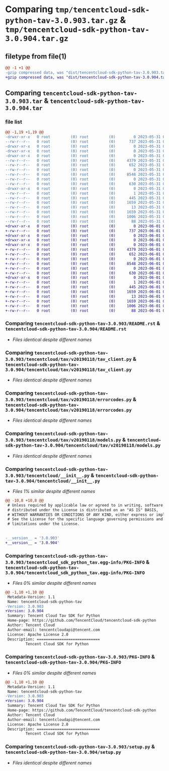 # Comparing `tmp/tencentcloud-sdk-python-tav-3.0.903.tar.gz` & `tmp/tencentcloud-sdk-python-tav-3.0.904.tar.gz`

## filetype from file(1)

```diff
@@ -1 +1 @@
-gzip compressed data, was "dist/tencentcloud-sdk-python-tav-3.0.903.tar", last modified: Wed May 31 02:20:29 2023, max compression
+gzip compressed data, was "dist/tencentcloud-sdk-python-tav-3.0.904.tar", last modified: Thu Jun  1 02:46:16 2023, max compression
```

## Comparing `tencentcloud-sdk-python-tav-3.0.903.tar` & `tencentcloud-sdk-python-tav-3.0.904.tar`

### file list

```diff
@@ -1,19 +1,19 @@
-drwxr-xr-x   0 root         (0) root         (0)        0 2023-05-31 02:20:29.000000 tencentcloud-sdk-python-tav-3.0.903/
--rw-r--r--   0 root         (0) root         (0)      737 2023-05-31 02:20:29.000000 tencentcloud-sdk-python-tav-3.0.903/README.rst
-drwxr-xr-x   0 root         (0) root         (0)        0 2023-05-31 02:20:29.000000 tencentcloud-sdk-python-tav-3.0.903/tencentcloud/
-drwxr-xr-x   0 root         (0) root         (0)        0 2023-05-31 02:20:29.000000 tencentcloud-sdk-python-tav-3.0.903/tencentcloud/tav/
-drwxr-xr-x   0 root         (0) root         (0)        0 2023-05-31 02:20:29.000000 tencentcloud-sdk-python-tav-3.0.903/tencentcloud/tav/v20190118/
--rw-r--r--   0 root         (0) root         (0)     4379 2023-05-31 02:20:29.000000 tencentcloud-sdk-python-tav-3.0.903/tencentcloud/tav/v20190118/tav_client.py
--rw-r--r--   0 root         (0) root         (0)      652 2023-05-31 02:20:29.000000 tencentcloud-sdk-python-tav-3.0.903/tencentcloud/tav/v20190118/errorcodes.py
--rw-r--r--   0 root         (0) root         (0)        0 2023-05-31 02:20:29.000000 tencentcloud-sdk-python-tav-3.0.903/tencentcloud/tav/v20190118/__init__.py
--rw-r--r--   0 root         (0) root         (0)     8548 2023-05-31 02:20:29.000000 tencentcloud-sdk-python-tav-3.0.903/tencentcloud/tav/v20190118/models.py
--rw-r--r--   0 root         (0) root         (0)        0 2023-05-31 02:20:29.000000 tencentcloud-sdk-python-tav-3.0.903/tencentcloud/tav/__init__.py
--rw-r--r--   0 root         (0) root         (0)      630 2023-05-31 02:20:29.000000 tencentcloud-sdk-python-tav-3.0.903/tencentcloud/__init__.py
-drwxr-xr-x   0 root         (0) root         (0)        0 2023-05-31 02:20:29.000000 tencentcloud-sdk-python-tav-3.0.903/tencentcloud_sdk_python_tav.egg-info/
--rw-r--r--   0 root         (0) root         (0)        1 2023-05-31 02:20:29.000000 tencentcloud-sdk-python-tav-3.0.903/tencentcloud_sdk_python_tav.egg-info/dependency_links.txt
--rw-r--r--   0 root         (0) root         (0)      445 2023-05-31 02:20:29.000000 tencentcloud-sdk-python-tav-3.0.903/tencentcloud_sdk_python_tav.egg-info/SOURCES.txt
--rw-r--r--   0 root         (0) root         (0)     1659 2023-05-31 02:20:29.000000 tencentcloud-sdk-python-tav-3.0.903/tencentcloud_sdk_python_tav.egg-info/PKG-INFO
--rw-r--r--   0 root         (0) root         (0)       13 2023-05-31 02:20:29.000000 tencentcloud-sdk-python-tav-3.0.903/tencentcloud_sdk_python_tav.egg-info/top_level.txt
--rw-r--r--   0 root         (0) root         (0)     1659 2023-05-31 02:20:29.000000 tencentcloud-sdk-python-tav-3.0.903/PKG-INFO
--rw-r--r--   0 root         (0) root         (0)     1006 2023-05-31 02:20:29.000000 tencentcloud-sdk-python-tav-3.0.903/setup.py
--rw-r--r--   0 root         (0) root         (0)       88 2023-05-31 02:20:29.000000 tencentcloud-sdk-python-tav-3.0.903/setup.cfg
+drwxr-xr-x   0 root         (0) root         (0)        0 2023-06-01 02:46:16.000000 tencentcloud-sdk-python-tav-3.0.904/
+-rw-r--r--   0 root         (0) root         (0)      737 2023-06-01 02:46:16.000000 tencentcloud-sdk-python-tav-3.0.904/README.rst
+drwxr-xr-x   0 root         (0) root         (0)        0 2023-06-01 02:46:16.000000 tencentcloud-sdk-python-tav-3.0.904/tencentcloud/
+drwxr-xr-x   0 root         (0) root         (0)        0 2023-06-01 02:46:16.000000 tencentcloud-sdk-python-tav-3.0.904/tencentcloud/tav/
+drwxr-xr-x   0 root         (0) root         (0)        0 2023-06-01 02:46:16.000000 tencentcloud-sdk-python-tav-3.0.904/tencentcloud/tav/v20190118/
+-rw-r--r--   0 root         (0) root         (0)     4379 2023-06-01 02:46:16.000000 tencentcloud-sdk-python-tav-3.0.904/tencentcloud/tav/v20190118/tav_client.py
+-rw-r--r--   0 root         (0) root         (0)      652 2023-06-01 02:46:16.000000 tencentcloud-sdk-python-tav-3.0.904/tencentcloud/tav/v20190118/errorcodes.py
+-rw-r--r--   0 root         (0) root         (0)        0 2023-06-01 02:46:16.000000 tencentcloud-sdk-python-tav-3.0.904/tencentcloud/tav/v20190118/__init__.py
+-rw-r--r--   0 root         (0) root         (0)     8548 2023-06-01 02:46:16.000000 tencentcloud-sdk-python-tav-3.0.904/tencentcloud/tav/v20190118/models.py
+-rw-r--r--   0 root         (0) root         (0)        0 2023-06-01 02:46:16.000000 tencentcloud-sdk-python-tav-3.0.904/tencentcloud/tav/__init__.py
+-rw-r--r--   0 root         (0) root         (0)      630 2023-06-01 02:46:16.000000 tencentcloud-sdk-python-tav-3.0.904/tencentcloud/__init__.py
+drwxr-xr-x   0 root         (0) root         (0)        0 2023-06-01 02:46:16.000000 tencentcloud-sdk-python-tav-3.0.904/tencentcloud_sdk_python_tav.egg-info/
+-rw-r--r--   0 root         (0) root         (0)        1 2023-06-01 02:46:16.000000 tencentcloud-sdk-python-tav-3.0.904/tencentcloud_sdk_python_tav.egg-info/dependency_links.txt
+-rw-r--r--   0 root         (0) root         (0)      445 2023-06-01 02:46:16.000000 tencentcloud-sdk-python-tav-3.0.904/tencentcloud_sdk_python_tav.egg-info/SOURCES.txt
+-rw-r--r--   0 root         (0) root         (0)     1659 2023-06-01 02:46:16.000000 tencentcloud-sdk-python-tav-3.0.904/tencentcloud_sdk_python_tav.egg-info/PKG-INFO
+-rw-r--r--   0 root         (0) root         (0)       13 2023-06-01 02:46:16.000000 tencentcloud-sdk-python-tav-3.0.904/tencentcloud_sdk_python_tav.egg-info/top_level.txt
+-rw-r--r--   0 root         (0) root         (0)     1659 2023-06-01 02:46:16.000000 tencentcloud-sdk-python-tav-3.0.904/PKG-INFO
+-rw-r--r--   0 root         (0) root         (0)     1006 2023-06-01 02:46:16.000000 tencentcloud-sdk-python-tav-3.0.904/setup.py
+-rw-r--r--   0 root         (0) root         (0)       88 2023-06-01 02:46:16.000000 tencentcloud-sdk-python-tav-3.0.904/setup.cfg
```

### Comparing `tencentcloud-sdk-python-tav-3.0.903/README.rst` & `tencentcloud-sdk-python-tav-3.0.904/README.rst`

 * *Files identical despite different names*

### Comparing `tencentcloud-sdk-python-tav-3.0.903/tencentcloud/tav/v20190118/tav_client.py` & `tencentcloud-sdk-python-tav-3.0.904/tencentcloud/tav/v20190118/tav_client.py`

 * *Files identical despite different names*

### Comparing `tencentcloud-sdk-python-tav-3.0.903/tencentcloud/tav/v20190118/errorcodes.py` & `tencentcloud-sdk-python-tav-3.0.904/tencentcloud/tav/v20190118/errorcodes.py`

 * *Files identical despite different names*

### Comparing `tencentcloud-sdk-python-tav-3.0.903/tencentcloud/tav/v20190118/models.py` & `tencentcloud-sdk-python-tav-3.0.904/tencentcloud/tav/v20190118/models.py`

 * *Files identical despite different names*

### Comparing `tencentcloud-sdk-python-tav-3.0.903/tencentcloud/__init__.py` & `tencentcloud-sdk-python-tav-3.0.904/tencentcloud/__init__.py`

 * *Files 1% similar despite different names*

```diff
@@ -10,8 +10,8 @@
 # Unless required by applicable law or agreed to in writing, software
 # distributed under the License is distributed on an "AS IS" BASIS,
 # WITHOUT WARRANTIES OR CONDITIONS OF ANY KIND, either express or implied.
 # See the License for the specific language governing permissions and
 # limitations under the License.
 
 
-__version__ = '3.0.903'
+__version__ = '3.0.904'
```

### Comparing `tencentcloud-sdk-python-tav-3.0.903/tencentcloud_sdk_python_tav.egg-info/PKG-INFO` & `tencentcloud-sdk-python-tav-3.0.904/tencentcloud_sdk_python_tav.egg-info/PKG-INFO`

 * *Files 0% similar despite different names*

```diff
@@ -1,10 +1,10 @@
 Metadata-Version: 1.1
 Name: tencentcloud-sdk-python-tav
-Version: 3.0.903
+Version: 3.0.904
 Summary: Tencent Cloud Tav SDK for Python
 Home-page: https://github.com/TencentCloud/tencentcloud-sdk-python
 Author: Tencent Cloud
 Author-email: tencentcloudapi@tencent.com
 License: Apache License 2.0
 Description: ============================
         Tencent Cloud SDK for Python
```

### Comparing `tencentcloud-sdk-python-tav-3.0.903/PKG-INFO` & `tencentcloud-sdk-python-tav-3.0.904/PKG-INFO`

 * *Files 0% similar despite different names*

```diff
@@ -1,10 +1,10 @@
 Metadata-Version: 1.1
 Name: tencentcloud-sdk-python-tav
-Version: 3.0.903
+Version: 3.0.904
 Summary: Tencent Cloud Tav SDK for Python
 Home-page: https://github.com/TencentCloud/tencentcloud-sdk-python
 Author: Tencent Cloud
 Author-email: tencentcloudapi@tencent.com
 License: Apache License 2.0
 Description: ============================
         Tencent Cloud SDK for Python
```

### Comparing `tencentcloud-sdk-python-tav-3.0.903/setup.py` & `tencentcloud-sdk-python-tav-3.0.904/setup.py`

 * *Files identical despite different names*

